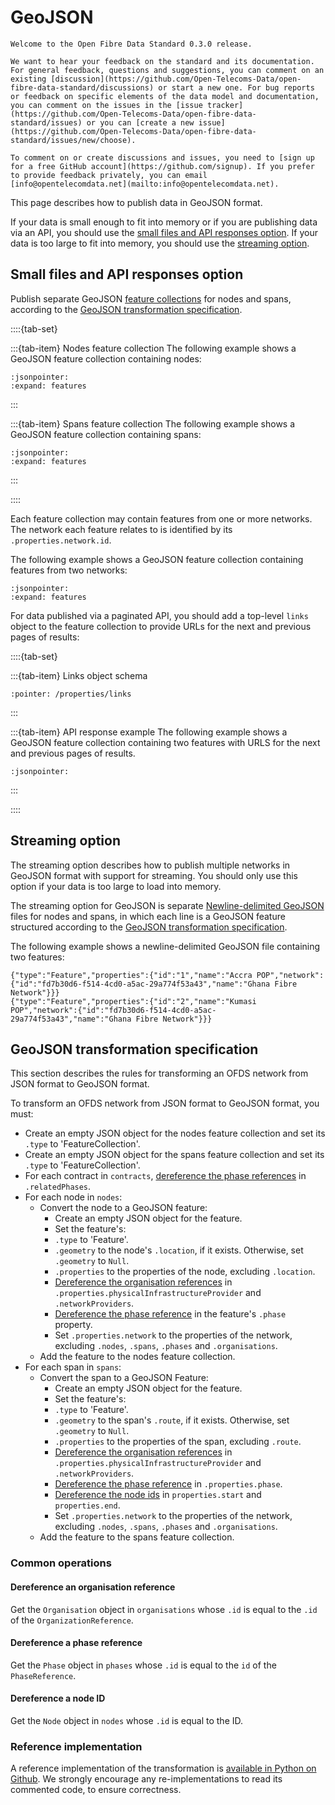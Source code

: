 # GeoJSON

```{admonition} 0.3.0 release
Welcome to the Open Fibre Data Standard 0.3.0 release.

We want to hear your feedback on the standard and its documentation. For general feedback, questions and suggestions, you can comment on an existing [discussion](https://github.com/Open-Telecoms-Data/open-fibre-data-standard/discussions) or start a new one. For bug reports or feedback on specific elements of the data model and documentation, you can comment on the issues in the [issue tracker](https://github.com/Open-Telecoms-Data/open-fibre-data-standard/issues) or you can [create a new issue](https://github.com/Open-Telecoms-Data/open-fibre-data-standard/issues/new/choose).

To comment on or create discussions and issues, you need to [sign up for a free GitHub account](https://github.com/signup). If you prefer to provide feedback privately, you can email [info@opentelecomdata.net](mailto:info@opentelecomdata.net).
```

This page describes how to publish data in GeoJSON format.

If your data is small enough to fit into memory or if you are publishing data via an API, you should use the [small files and API responses option](#small-files-and-api-responses-option). If your data is too large to fit into memory, you should use the [streaming option](#streaming-option).

## Small files and API responses option

Publish separate GeoJSON [feature collections](https://datatracker.ietf.org/doc/html/rfc7946#section-3.3) for nodes and spans, according to the [GeoJSON transformation specification](#geojson-transformation-specification).

::::{tab-set}

:::{tab-item} Nodes feature collection
The following example shows a GeoJSON feature collection containing nodes:

```{jsoninclude} ../../../examples/geojson/nodes.geojson
:jsonpointer:
:expand: features
```

:::

:::{tab-item} Spans feature collection
The following example shows a GeoJSON feature collection containing spans:

```{jsoninclude} ../../../examples/geojson/spans.geojson
:jsonpointer:
:expand: features
```

:::

::::

Each feature collection may contain features from one or more networks. The network each feature relates to is identified by its `.properties.network.id`.

The following example shows a GeoJSON feature collection containing features from two networks:

```{jsoninclude} ../../../examples/geojson/multiple-networks.geojson
:jsonpointer:
:expand: features
```

For data published via a paginated API, you should add a top-level `links` object to the feature collection to provide URLs for the next and previous pages of results:

::::{tab-set}

:::{tab-item} Links object schema

```{jsonschema} ../../../schema/network-package-schema.json
:pointer: /properties/links
```

:::

:::{tab-item} API response example
The following example shows a GeoJSON feature collection containing two features with URLS for the next and previous pages of results.

```{jsoninclude} ../../../examples/geojson/api-response.geojson
:jsonpointer:
```

:::

::::

## Streaming option

The streaming option describes how to publish multiple networks in GeoJSON format with support for streaming. You should only use this option if your data is too large to load into memory.

The streaming option for GeoJSON is separate [Newline-delimited GeoJSON](https://stevage.github.io/ndgeojson/) files for nodes and spans, in which each line is a GeoJSON feature structured according to the [GeoJSON transformation specification](#geojson-transformation-specification).

The following example shows a newline-delimited GeoJSON file containing two features:

```
{"type":"Feature","properties":{"id":"1","name":"Accra POP","network":{"id":"fd7b30d6-f514-4cd0-a5ac-29a774f53a43","name":"Ghana Fibre Network"}}}
{"type":"Feature","properties":{"id":"2","name":"Kumasi POP","network":{"id":"fd7b30d6-f514-4cd0-a5ac-29a774f53a43","name":"Ghana Fibre Network"}}}
```

## GeoJSON transformation specification

This section describes the rules for transforming an OFDS network from JSON format to GeoJSON format.

To transform an OFDS network from JSON format to GeoJSON format, you must:

- Create an empty JSON object for the nodes feature collection and set its `.type` to 'FeatureCollection'.
- Create an empty JSON object for the spans feature collection and set its `.type` to 'FeatureCollection'.
- For each contract in `contracts`, [dereference the phase references](#dereference-a-phase-reference) in `.relatedPhases`.
- For each node in `nodes`:
  - Convert the node to a GeoJSON feature:
    - Create an empty JSON object for the feature.
    - Set the feature's:
    - `.type` to 'Feature'.
    - `.geometry` to the node's `.location`, if it exists. Otherwise, set `.geometry` to `Null`.
    - `.properties` to the properties of the node, excluding `.location`.
    - [Dereference the organisation references](#dereference-an-organisation-reference) in `.properties.physicalInfrastructureProvider` and `.networkProviders`.
    - [Dereference the phase reference](#dereference-a-phase-reference) in the feature's `.phase` property.
    - Set `.properties.network` to the properties of the network, excluding `.nodes`, `.spans`, `.phases` and `.organisations`.
  - Add the feature to the nodes feature collection.
- For each span in `spans`:
  - Convert the span to a GeoJSON Feature:
    - Create an empty JSON object for the feature.
    - Set the feature's:
    - `.type` to 'Feature'.
    - `.geometry` to the span's `.route`, if it exists. Otherwise, set `.geometry` to `Null`.
    - `.properties` to the properties of the span, excluding `.route`.
    - [Dereference the organisation references](#dereference-an-organisation-reference) in `.properties.physicalInfrastructureProvider` and `.networkProviders`.
    - [Dereference the phase reference](#dereference-a-phase-reference) in `.properties.phase`.
    - [Dereference the node ids](#dereference-a-node-id) in `properties.start` and `properties.end`.
    - Set `.properties.network` to the properties of the network, excluding `.nodes`, `.spans`, `.phases` and `.organisations`.
  - Add the feature to the spans feature collection.

### Common operations

#### Dereference an organisation reference

Get the `Organisation` object in `organisations` whose `.id` is equal to the `.id` of the `OrganizationReference`.

#### Dereference a phase reference

Get the `Phase` object in `phases` whose `.id` is equal to the `id` of the `PhaseReference`.

#### Dereference a node ID

Get the `Node` object in `nodes` whose `.id` is equal to the ID.

### Reference implementation

A reference implementation of the transformation is [available in Python on Github](https://github.com/Open-Telecoms-Data/lib-cove-ofds). We strongly encourage any re-implementations to read its commented code, to ensure correctness.
